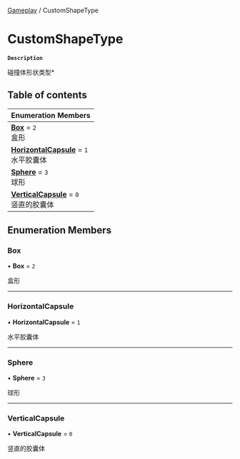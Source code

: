 [Gameplay](../modules/Gameplay.Gameplay.md) / CustomShapeType

# CustomShapeType <Badge type="tip" text="Enumeration" />

**`Description`**

碰撞体形状类型\*

## Table of contents

| Enumeration Members                                                                                   |
| :---------------------------------------------------------------------------------------------------- |
| **[Box](Gameplay.Gameplay.CustomShapeType.md#box)** = `2` <br> 盒形                                   |
| **[HorizontalCapsule](Gameplay.Gameplay.CustomShapeType.md#horizontalcapsule)** = `1` <br> 水平胶囊体 |
| **[Sphere](Gameplay.Gameplay.CustomShapeType.md#sphere)** = `3` <br> 球形                             |
| **[VerticalCapsule](Gameplay.Gameplay.CustomShapeType.md#verticalcapsule)** = `0` <br> 竖直的胶囊体   |

## Enumeration Members

### Box

• **Box** = `2`

盒形

---

### HorizontalCapsule

• **HorizontalCapsule** = `1`

水平胶囊体

---

### Sphere

• **Sphere** = `3`

球形

---

### VerticalCapsule

• **VerticalCapsule** = `0`

竖直的胶囊体

